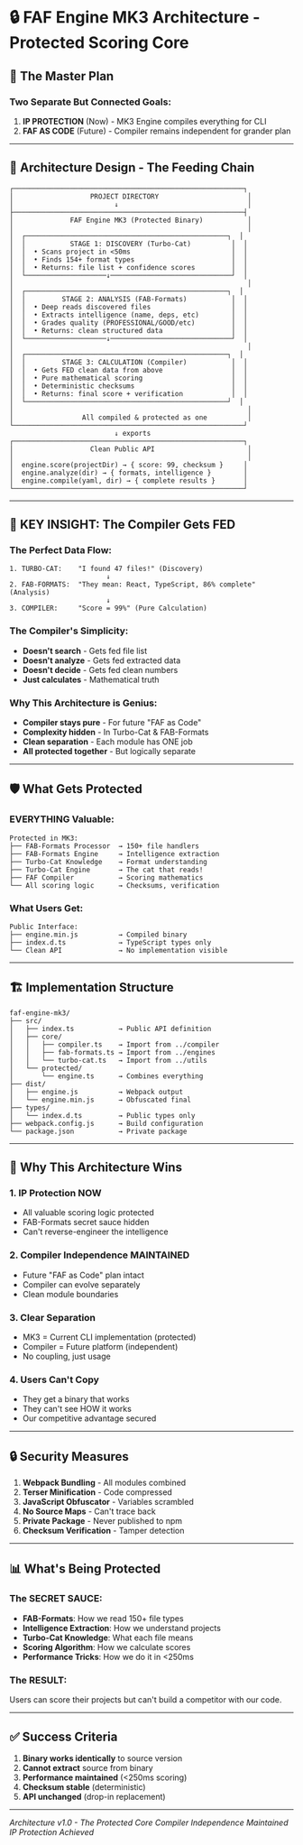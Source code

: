 # 🔒 FAF Engine MK3 Architecture - Protected Scoring Core

## 🎯 The Master Plan

### Two Separate But Connected Goals:

1. **IP PROTECTION** (Now) - MK3 Engine compiles everything for CLI
2. **FAF AS CODE** (Future) - Compiler remains independent for grander plan

---

## 📐 Architecture Design - The Feeding Chain

```
┌─────────────────────────────────────────────────────────┐
│                   PROJECT DIRECTORY                      │
│                         ↓                                │
├─────────────────────────────────────────────────────────┤
│              FAF Engine MK3 (Protected Binary)           │
│                                                          │
│  ┌──────────────────────────────────────────────────┐  │
│  │           STAGE 1: DISCOVERY (Turbo-Cat)          │  │
│  │  • Scans project in <50ms                         │  │
│  │  • Finds 154+ format types                        │  │
│  │  • Returns: file list + confidence scores         │  │
│  └────────────────────↓──────────────────────────────┘  │
│                                                          │
│  ┌──────────────────────────────────────────────────┐  │
│  │         STAGE 2: ANALYSIS (FAB-Formats)           │  │
│  │  • Deep reads discovered files                    │  │
│  │  • Extracts intelligence (name, deps, etc)        │  │
│  │  • Grades quality (PROFESSIONAL/GOOD/etc)         │  │
│  │  • Returns: clean structured data                 │  │
│  └────────────────────↓──────────────────────────────┘  │
│                                                          │
│  ┌──────────────────────────────────────────────────┐  │
│  │         STAGE 3: CALCULATION (Compiler)           │  │
│  │  • Gets FED clean data from above                 │  │
│  │  • Pure mathematical scoring                      │  │
│  │  • Deterministic checksums                        │  │
│  │  • Returns: final score + verification            │  │
│  └──────────────────────────────────────────────────┘  │
│                                                          │
│                 All compiled & protected as one          │
└─────────────────────────────────────────────────────────┘
                          ↓ exports
┌─────────────────────────────────────────────────────────┐
│                   Clean Public API                       │
│                                                          │
│  engine.score(projectDir) → { score: 99, checksum }     │
│  engine.analyze(dir) → { formats, intelligence }        │
│  engine.compile(yaml, dir) → { complete results }       │
└─────────────────────────────────────────────────────────┘
```

---

## 🔑 KEY INSIGHT: The Compiler Gets FED

### The Perfect Data Flow:
```
1. TURBO-CAT:    "I found 47 files!" (Discovery)
                        ↓
2. FAB-FORMATS:  "They mean: React, TypeScript, 86% complete" (Analysis)
                        ↓
3. COMPILER:     "Score = 99%" (Pure Calculation)
```

### The Compiler's Simplicity:
- **Doesn't search** - Gets fed file list
- **Doesn't analyze** - Gets fed extracted data
- **Doesn't decide** - Gets fed clean numbers
- **Just calculates** - Mathematical truth

### Why This Architecture is Genius:
- **Compiler stays pure** - For future "FAF as Code"
- **Complexity hidden** - In Turbo-Cat & FAB-Formats
- **Clean separation** - Each module has ONE job
- **All protected together** - But logically separate

---

## 🛡️ What Gets Protected

### EVERYTHING Valuable:
```
Protected in MK3:
├── FAB-Formats Processor  → 150+ file handlers
├── FAB-Formats Engine     → Intelligence extraction
├── Turbo-Cat Knowledge    → Format understanding
├── Turbo-Cat Engine       → The cat that reads!
├── FAF Compiler           → Scoring mathematics
└── All scoring logic      → Checksums, verification
```

### What Users Get:
```
Public Interface:
├── engine.min.js          → Compiled binary
├── index.d.ts             → TypeScript types only
└── Clean API              → No implementation visible
```

---

## 🏗️ Implementation Structure

```
faf-engine-mk3/
├── src/
│   ├── index.ts           → Public API definition
│   ├── core/
│   │   ├── compiler.ts    → Import from ../compiler
│   │   ├── fab-formats.ts → Import from ../engines
│   │   └── turbo-cat.ts   → Import from ../utils
│   └── protected/
│       └── engine.ts      → Combines everything
├── dist/
│   ├── engine.js          → Webpack output
│   └── engine.min.js      → Obfuscated final
├── types/
│   └── index.d.ts         → Public types only
├── webpack.config.js      → Build configuration
└── package.json           → Private package
```

---

## 🚀 Why This Architecture Wins

### 1. IP Protection NOW
- All valuable scoring logic protected
- FAB-Formats secret sauce hidden
- Can't reverse-engineer the intelligence

### 2. Compiler Independence MAINTAINED
- Future "FAF as Code" plan intact
- Compiler can evolve separately
- Clean module boundaries

### 3. Clear Separation
- MK3 = Current CLI implementation (protected)
- Compiler = Future platform (independent)
- No coupling, just usage

### 4. Users Can't Copy
- They get a binary that works
- They can't see HOW it works
- Our competitive advantage secured

---

## 🔒 Security Measures

1. **Webpack Bundling** - All modules combined
2. **Terser Minification** - Code compressed
3. **JavaScript Obfuscator** - Variables scrambled
4. **No Source Maps** - Can't trace back
5. **Private Package** - Never published to npm
6. **Checksum Verification** - Tamper detection

---

## 📊 What's Being Protected

### The SECRET SAUCE:
- **FAB-Formats**: How we read 150+ file types
- **Intelligence Extraction**: How we understand projects
- **Turbo-Cat Knowledge**: What each file means
- **Scoring Algorithm**: How we calculate scores
- **Performance Tricks**: How we do it in <250ms

### The RESULT:
Users can score their projects but can't build a competitor with our code.

---

## ✅ Success Criteria

1. **Binary works identically** to source version
2. **Cannot extract** source from binary
3. **Performance maintained** (<250ms scoring)
4. **Checksum stable** (deterministic)
5. **API unchanged** (drop-in replacement)

---

*Architecture v1.0 - The Protected Core*
*Compiler Independence Maintained*
*IP Protection Achieved*